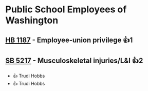 # Public School Employees of Washington

## [HB 1187](/bill/2023-24/hb/1187/) - Employee-union privilege 👍1  

## [SB 5217](/bill/2023-24/sb/5217/) - Musculoskeletal injuries/L&I 👍2  
* 👍 Trudi  Hobbs
* 👍 Trudi  Hobbs